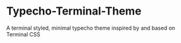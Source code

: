 # Typecho-Terminal-Theme
A terminal styled, minimal typecho theme inspired by and based on Terminal CSS
